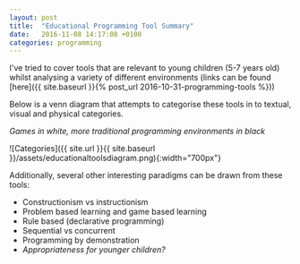 ```yaml
---
layout: post
title:  "Educational Programming Tool Summary"
date:   2016-11-08 14:17:00 +0100
categories: programming
---
```


I've tried to cover tools that are relevant to young children (5-7 years old) whilst analysing a variety of different environments (links can be found [here]({{ site.baseurl }}{% post_url 2016-10-31-programming-tools %}))

Below is a venn diagram that attempts to categorise these tools in to textual, visual and physical categories.

*Games in white, more traditional programming environments in black*

![Categories]({{ site.url }}{{ site.baseurl }}/assets/educationaltoolsdiagram.png){:width="700px"}

Additionally, several other interesting paradigms can be drawn from these tools:

- Constructionism vs instructionism
- Problem based learning and game based learning
- Rule based (declarative programming)
- Sequential vs concurrent
- Programming by demonstration
- *Appropriateness for younger children?*
